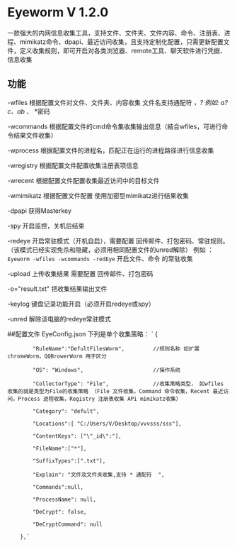 # Eyeworm V 1.2.0 
一款强大的内网信息收集工具，支持文件、文件夹、文件内容、命令、注册表、进程、mimikatz命令、dpapi、最近访问收集，且支持定制化配置，只需更新配置文件，定义收集规则，即可开启对各类浏览器、remote工具、聊天软件进行凭据、信息收集
## 功能
-wfiles  根据配置文件对文件、文件夹、内容收集 文件名支持通配符 *，?  例如: a?c、ab* 、 *密码


-wcommands  根据配置文件的cmd命令集收集输出信息（結合wfiles，可进行命令结果文件收集）


-wprocess 根据配置文件的进程名，匹配正在运行的进程路径进行信息收集


-wregistry 根据配置文件配置收集注册表项信息


-wrecent  根据配置文件配置收集最近访问中的目标文件


-wmimikatz 根据配置文件配置 使用加密型mimikatz进行结果收集


-dpapi 获得Masterkey


-spy 开启监控，关机后结束


-redeye 开启常驻模式（开机自启），需要配置 回传邮件、打包密码、常驻规则。（该模式已经实现免杀和隐藏，必须用相同配置文件的unred解除）
例如 ：`Eyeworm -wfiles -wcommands -redEye` 开启文件、命令 的常驻收集


-upload 上传收集结果 需要配置 回传邮件、打包密码


-o="result.txt" 把收集结果输出文件


-keylog 键盘记录功能开启（必须开启redeye或spy）


-unred 解除该电脑的redeye常驻模式

##配置文件 EyeConfig.json
下列是单个收集策略：
`        {

            "RuleName":"DefultFilesWorm",         //规则名称 如扩展chromeWorm，QQBrowerWorm 用于区分
            
            "OS": "Windows",                      //操作系统   
            
            "CollectorType": "File",              //收集策略类型， 如wfiles 收集的就是类型为File的收集策略 （File 文件收集，Command 命令收集，Recent 最近访问，Process 进程收集，Registry 注册表收集 APi mimikatz收集）
            
            "Category": "defult",
            
            "Locations":[ "C:/Users/V/Desktop/vvvsss/sss"],
            
            "ContentKeys": ["\"_id\":"],
            
            "FileName":["*"],
            
            "SuffixTypes":[".txt"],
            
            "Explain": "文件及文件夹收集,支持 * 通配符  ",
            
            "Commands":null,
            
            "ProcessName": null,
            
            "DeCrypt": false,
            
            "DeCryptCommand": null
            
        },`
